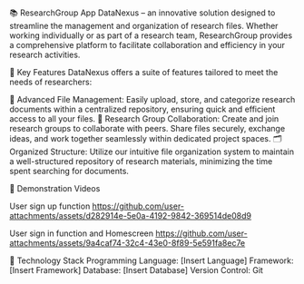 📚 ResearchGroup App
DataNexus – an innovative solution designed to streamline the management and organization of research files. 
Whether working individually or as part of a research team, ResearchGroup provides a comprehensive platform to facilitate collaboration and efficiency in your research activities.

🚀 Key Features
DataNexus offers a suite of features tailored to meet the needs of researchers:

📂 Advanced File Management: Easily upload, store, and categorize research documents within a centralized repository, ensuring quick and efficient access to all your files.
👥 Research Group Collaboration: Create and join research groups to collaborate with peers. Share files securely, exchange ideas, and work together seamlessly within dedicated project spaces.
🗂️ Organized Structure: Utilize our intuitive file organization system to maintain a well-structured repository of research materials, minimizing the time spent searching for documents.

🎥 Demonstration Videos

User sign up function
https://github.com/user-attachments/assets/d282914e-5e0a-4192-9842-369514de08d9


User sign in function and Homescreen
https://github.com/user-attachments/assets/9a4caf74-32c4-43e0-8f89-5e591fa8ec7e



🔧 Technology Stack
Programming Language: [Insert Language]
Framework: [Insert Framework]
Database: [Insert Database]
Version Control: Git




